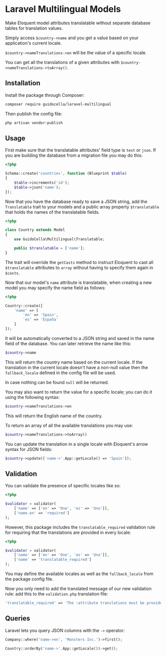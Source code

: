 # Laravel Multilingual Models

Make Eloquent model attributes translatable without separate database tables for translation values.

Simply access `$country->name` and you get a value based on your application's current locale.

`$country->nameTranslations->en` will be the value of a specific locale.

You can get all the translations of a given attributes with `$country->nameTranslations->toArray()`.

## Installation

Install the package through Composer:

```sh
composer require guidocella/laravel-multilingual
```

Then publish the config file:

```sh
php artisan vendor:publish
```

## Usage

First make sure that the translatable attributes' field type is `text` or `json`. If you are building the database from a migration file you may do this:

```php
<?php

Schema::create('countries', function (Blueprint $table)
{
	$table->increments('id');
	$table->json('name');
});
```

Now that you have the database ready to save a JSON string, add the `Translatable` trait to your models and a public array property `$translatable` that holds the names of the translatable fields.

```php
<?php

class Country extends Model
{
    use GuidoCella\Multilingual\Translatable;

    public $translatable = ['name'];
}
```

The trait will override the `getCasts` method to instruct Eloquent to cast all `$translatable` attributes to `array` without having to specify them again in `$casts`.

Now that our model's `name` attribute is translatable, when creating a new model you may specify the name field as follows:

```php
<?php

Country::create([
	'name' => [
		'en' => 'Spain',
		'es' => 'España'
	]
]);
```

It will be automatically converted to a JSON string and saved in the name field of the database. You can later retrieve the name like this:

```php
$country->name
```

This will return the country name based on the current locale. If the translation in the current locale doesn't have a non-null value then the `fallback_locale` defined in the config file will be used.

In case nothing can be found `null` will be returned.

You may also want to return the value for a specific locale; you can do it using the following syntax:

```php
$country->nameTranslations->en
```

This will return the English name of the country.

To return an array of all the available translations you may use:

```php
$country->nameTranslations->toArray()
```

You can update the translation in a single locale with Eloquent's arrow syntax for JSON fields:

```php
$country->update(['name->'.App::getLocale() => 'Spain']);
```

## Validation

You can validate the presence of specific locales like so:

```php
<?php

$validator = validator(
    ['name' => ['en' => 'One', 'es' => 'Uno']],
    ['name.en' => 'required']
);
```

However, this package includes the `translatable_required` validation rule for requiring that the translations are provided in every locale:

```php
<?php

$validator = validator(
    ['name' => ['en' => 'One', 'es' => 'Uno']],
    ['name' => 'translatable_required']
);
```

You may define the available locales as well as the `fallback_locale` from the package config file.

Now you only need to add the translated message of our new validation rule: add this to the `validation.php` translation file:

```php
'translatable_required' => 'The :attribute translations must be provided.',
```

## Queries

Laravel lets you query JSON columns with the `->` operator:

```php
Company::where('name->en', 'Monsters Inc.')->first();

Country::orderBy('name->'.App::getLocale())->get();
```
